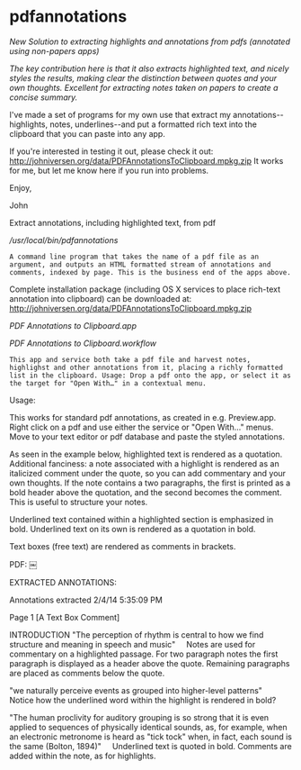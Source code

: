 pdfannotations
==============

_New Solution to extracting highlights and annotations from pdfs (annotated using non-papers apps)_

*The key contribution here is that it also extracts highlighted text, and nicely styles the results, making clear
the distinction between quotes and your own thoughts. Excellent for extracting notes taken on papers to create a concise summary.*

I've made a set of programs for my own use that extract my annotations--highlights, notes, underlines--and put a formatted rich text into the clipboard that you can paste into any app.

If you're interested in testing it out, please check it out: http://johniversen.org/data/PDFAnnotationsToClipboard.mpkg.zip
It works for me, but let me know here if you run into problems.

Enjoy,

John


Extract annotations, including highlighted text, from pdf

*/usr/local/bin/pdfannotations*

	A command line program that takes the name of a pdf file as an argument, and outputs an HTML formatted stream of annotations and comments, indexed by page. This is the business end of the apps above.

  Complete installation package (including OS X services to place rich-text annotation into clipboard) can be downloaded at: http://johniversen.org/data/PDFAnnotationsToClipboard.mpkg.zip
  
*PDF Annotations to Clipboard.app*

*PDF Annotations to Clipboard.workflow*

	This app and service both take a pdf file and harvest notes, highlighst and other annotations from it, placing a richly formatted list in the clipboard. Usage: Drop a pdf onto the app, or select it as the target for "Open With…" in a contextual menu.

  
Usage: 

This works for standard pdf annotations, as created in e.g. Preview.app. Right click on a pdf and use either the service or "Open With…" menus. Move to your text editor or pdf database and paste the styled annotations.

As seen in the example below, highlighted text is rendered as a quotation. Additional fanciness: a note associated with a highlight is rendered as an italicized comment under the quote, so you can add commentary and your own thoughts. If the note contains a two paragraphs, the first is printed as a bold header above the quotation, and the second becomes the comment. This is useful to structure your notes.

Underlined text contained within a highlighted section is emphasized in bold. Underlined text on its own is rendered as a quotation in bold. 

Text boxes (free text) are rendered as comments in brackets.


PDF:
￼

EXTRACTED ANNOTATIONS:

Annotations extracted 2/4/14 5:35:09 PM

Page 1
[A Text Box Comment]

INTRODUCTION
"The perception of rhythm is central to how we find structure and meaning in speech and music"
    Notes are used for commentary on a highlighted passage. For two paragraph notes the first paragraph is displayed as a header above the quote. Remaining paragraphs are placed as comments below the quote.

"we naturally perceive events as grouped into higher-level patterns"
     Notice how the underlined word within the highlight is rendered in bold?

"The human proclivity for auditory grouping is so strong that it is even applied to sequences of physically identical sounds, as, for example, when an electronic metronome is heard as "tick tock" when, in fact, each sound is the same (Bolton, 1894)"
    Underlined text is quoted in bold. Comments are added within the note, as for highlights.

